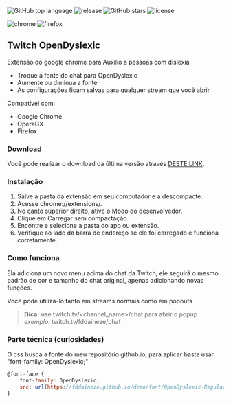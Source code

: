 ![GitHub top language](https://img.shields.io/github/languages/top/fddaineze/twitch-open-dyslexic?color=green)
![release](https://badgen.net/github/release/fddaineze/twitch-open-dyslexic?color=green)
![GitHub stars](https://img.shields.io/github/stars/fddaineze/twitch-open-dyslexic.svg)
![license](https://badgen.net/github/license/fddaineze/twitch-open-dyslexic)
<!-- ![last commit](https://badgen.net/github/last-commit/fddaineze/twitch-open-dyslexic) -->
<!-- ![commits](https://badgen.net/github/commits/fddaineze/twitch-open-dyslexic) -->
![chrome](https://badgen.net/badge/icon/chrome?icon=chrome&label)
![firefox](https://badgen.net/badge/icon/firefox?icon=firefox&label)

## Twitch OpenDyslexic 

Extensão do google chrome para Auxilio a pessoas com dislexia
- Troque a fonte do chat para OpenDyslexic
- Aumente ou diminua a fonte
- As configurações ficam salvas para qualquer stream que você abrir

Compatível com:
- Google Chrome
- OperaGX
- Firefox

### Download

Você pode realizar o download da última versão através [DESTE LINK](https://github.com/fddaineze/twitch-open-dyslexic/releases).

### Instalação

1. Salve a pasta da extensão em seu computador e a descompacte.
2. Acesse chrome://extensions/.
3. No canto superior direito, ative o Modo do desenvolvedor.
4. Clique em Carregar sem compactação.
5. Encontre e selecione a pasta do app ou extensão.
6. Verifique ao lado da barra de endereço se ele foi carregado e funciona corretamente.

### Como funciona

Ela adiciona um novo menu acima do chat da Twitch, ele seguirá o mesmo padrão de cor e tamanho do chat original, apenas adicionando novas funções.

Você pode utilizá-lo tanto em streams normais como em popouts

> **Dica:** use twitch.tv/<channel_name>/chat para abrir o popup
> *exemplo:* twitch.tv/fddaineze/chat

### Parte técnica (curiosidades)
O css busca a fonte do meu repositório github.io, para aplicar basta usar "font-family: OpenDyslexic;"
```js
@font-face {
    font-family: OpenDyslexic;
    src: url(https://fddaineze.github.io/demo/font/OpenDyslexic-Regular.woff2);
}
```
